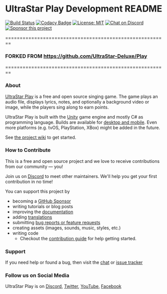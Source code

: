 # UltraStar Play Development README

[![Build Status](https://github.com/UltraStar-Deluxe/Play/actions/workflows/build-main-game.yml/badge.svg)](https://github.com/UltraStar-Deluxe/Play/actions/workflows/build-main-game.yml)
[![Codacy Badge](https://app.codacy.com/project/badge/Grade/7cb9f368e7cb49a580a2ab3ed4345a07)](https://www.codacy.com/gh/UltraStar-Deluxe/Play/dashboard?utm_source=github.com&amp;utm_medium=referral&amp;utm_content=UltraStar-Deluxe/Play&amp;utm_campaign=Badge_Grade)
[![License: MIT](https://img.shields.io/badge/License-MIT-yellow.svg)](https://github.com/UltraStar-Deluxe/Play/blob/master/LICENSE) 
[![Chat on Discord](https://img.shields.io/discord/957290213246390352)](https://discord.com/invite/PAUJFKCGbb)
[![Sponsor this project](https://img.shields.io/badge/-Sponsor-fafbfc?logo=GitHub%20Sponsors)](https://github.com/sponsors/achimmihca)

========================================================
### FORKED FROM https://github.com/UltraStar-Deluxe/Play
========================================================

### About

[UltraStar Play](https://usplay.net/) is a free and open source singing game.
The game plays an audio file, displays lyrics, notes, and optionally a background video or image, while the players sing along to earn points.

UltraStar Play is built with the [Unity](https://unity.com/) game engine and mostly C# as programming language.
Builds are available for [desktop and mobile](https://github.com/UltraStar-Deluxe/Play/releases).
Even more platforms (e.g. tvOS, PlayStation, XBox) might be added in the future.

See [the project wiki](https://github.com/UltraStar-Deluxe/Play/wiki/First-Steps) to get started.

### How to Contribute
This is a free and open source project and we love to receive contributions from our community — you!

Join us on [Discord](https://discord.gg/PAUJFKCGbb) to meet other maintainers. We'll help you get your first contribution in no time!

You can support this project by

- becoming a [GitHub Sponsor](https://github.com/sponsors/achimmihca)
- writing tutorials or blog posts
- improving the [documentation](https://github.com/UltraStar-Deluxe/Play/wiki)
- adding [translations](https://github.com/UltraStar-Deluxe/Play/wiki/Translations,-Internationalization-(I18N))
- submitting [bug reports or feature requests](https://github.com/UltraStar-Deluxe/Play/issues)
- creating assets (images, sounds, music, styles, etc.)
- writing code
    - Checkout the [contribution guide](https://github.com/UltraStar-Deluxe/Play/blob/master/CONTRIBUTING.md) for help getting started.

### Support
If you need help or found a bug, then visit the [chat](https://discord.com/invite/PAUJFKCGbb) or [issue tracker](https://github.com/UltraStar-Deluxe/Play/issues)

### Follow us on Social Media
UltraStar Play is on [Discord](https://discord.gg/PAUJFKCGbb), [Twitter](https://twitter.com/UltraStar_Play), [YouTube](https://youtube.com/@ultrastar_play), [Facebook](https://www.facebook.com/UltraStar-Play-101984782475359)

